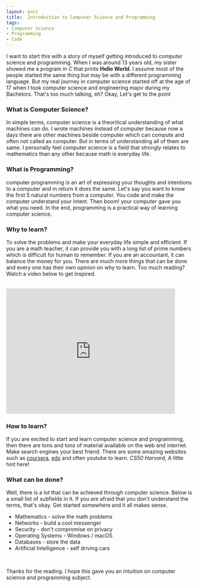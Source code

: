 ```yaml
---
layout: post
title:  Introduction to Computer Science and Programming
tags:
- Computer Science
- Programming
- Code
---
```


<p>I want to start this with a story of myself getting introduced to computer science and programming. When I was around 13 years old, my sister showed me a program in <em>C</em> that prints <b>Hello World</b>. I assume most of the people started the same thing but may be with a different programming language. But my real journey in computer science started off at the age of 17 when I took computer science and engineering major during my Bachelors. That's too much talking, eh? Okay, Let's get to the point</p>

<h3 id="heading3">What is Computer Science?</h3>
<p>In simple terms, computer science is a theoritical understanding of what machines can do. I wrote machines instead of computer because now a days there are other machines beside computer which can compute and often not called as computer. But in terms of understanding all of them are same. I personally feel computer science is a field that strongly relates to mathematics than any other because math is everyday life.</p>

<h3 id="heading3">What is Programming?</h3>
<p>computer programming is an art of expressing your thoughts and intentions to a computer and in return it does the same. Let's say you want to know the first 5 natural numbers from a computer. You code and make the computer understand your intent. Then boom! your computer gave you what you need. In the end, programming is a practical way of learning computer science.</p>

<h3 id="heading3">Why to learn?</h3>
<p>To solve the problems and make your everyday life simple and efficient. If you are a math teacher, it can provide you with a long list of prime numbers which is difficult for human to remember. If you are an accountant, it can balance the money for you. There are much more things that can be done and every one has their own opinion on why to learn. Too much reading? Watch a video below to get inspired.</p>
<br/>
<iframe src="https://www.youtube.com/embed/uEdyTlI3BAA" width="90%" height="338" frameborder="0" webkitallowfullscreen mozallowfullscreen allowfullscreen></iframe>

<h3 id="heading3">How to learn?</h3>
<p>If you are excited to start and learn computer science and programming, then there are tons and tons of material available on the web and internet. Make search engines your best friend. There are some amazing websites such as <a href="https://www.coursera.org/">coursera</a>, <a href="https://www.edx.org/">edx</a> and often youtube to learn. <em>CS50 Harvard</em>, A little hint here!</p>

<h3 id="heading3">What can be done?</h3>
<p>Well, there is a lot that can be achieved through computer science. Below is a small list of subfields in it. If you are afraid that you don't understand the terms, that's okay. Get started somewhere and it all makes sense.</p>
<ul>
<li>Mathematics - solve the math problems</li>
<li>Networks - build a cool messenger</li>
<li>Security - don't compromise on privacy</li>
<li>Operating Systems - Windows / macOS</li>
<li>Databases - store the data</li>
<li>Artificial Intelligence - self driving cars</li>
</ul>

<br/>
<p>Thanks for the reading. I hope this gave you an intuition on computer science and programming subject.</p>
